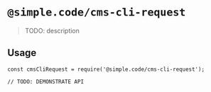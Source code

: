 # `@simple.code/cms-cli-request`

> TODO: description

## Usage

```
const cmsCliRequest = require('@simple.code/cms-cli-request');

// TODO: DEMONSTRATE API
```
